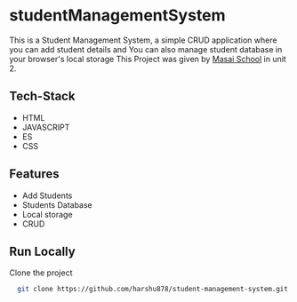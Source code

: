 # studentManagementSystem

This is a Student Management System, a simple CRUD application where you can add student details and You can also manage student database in your browser's local storage
This Project was given by [Masai School](https://github.com/masai-course) in unit 2.


## Tech-Stack

- HTML
- JAVASCRIPT
- ES
- CSS

## Features

- Add Students
- Students Database 
- Local storage 
- CRUD



## Run Locally

Clone the project

```bash
  git clone https://github.com/harshu878/student-management-system.git
```


